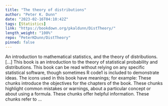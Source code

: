 ```yaml
---
title: "The theory of distributions"
author: "Peter K. Dunn"
date: "2023-02-16T04:10:42Z"
tags: [Statistics]
link: "https://bookdown.org/pkaldunn/DistTheory/"
length_weight: "100%"
repo: "PeterKDunn/DistTheory"
pinned: false
---
```


An introduction to mathematical statistics, and the theory of distributions. [...] This book is an introduction to the theory of statistical probability and distributions. This book can be read without relying on any specific statistical software, though sometimes R code1 is included to demonstrate ideas. The icons used in this book have meanings; for example: These chunks introduce the objectives for the chapters of the book. These chunks highlight common mistakes or warnings, about a particular concept or about using a formula. These chunks offer helpful information. These chunks refer to ...
